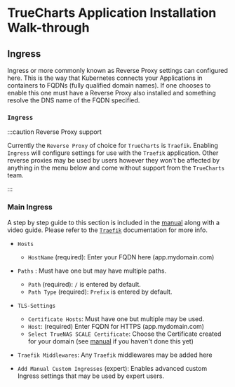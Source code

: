 # TrueCharts Application Installation Walk-through

## Ingress

Ingress or more commonly known as Reverse Proxy settings can configured here. This is the way that Kubernetes connects your Applications in containers to FQDNs (fully qualified domain names). If one chooses to enable this one must have a Reverse Proxy also installed and something resolve the DNS name of the FQDN specified.

### `Ingress`

:::caution Reverse Proxy support

Currently the `Reverse Proxy` of choice for `TrueCharts` is `Traefik`. Enabling `Ingress` will configure settings for use with the `Traefik` application. Other reverse proxies may be used by users however they won't be affected by anything in the menu below and come without support from the `TrueCharts` team.

:::

### Main Ingress

A step by step guide to this section is included in the [manual](https://truecharts.org/docs/manual/SCALE%20Apps/add-ingress) along with a video guide. Please refer to the [`Traefik`](https://truecharts.org/docs/charts/stable/traefik/) documentation for more info.

- `Hosts`
  - `HostName` (required): Enter your FQDN here (app.mydomain.com)
- `Paths` : Must have one but may have multiple paths.
  - `Path` (required): `/` is entered by default.
  - `Path Type` (required): `Prefix` is entered by default.

- `TLS-Settings`
  - `Certificate Hosts`: Must have one but multiple may be used.
  - `Host`: (required) Enter FQDN for HTTPS (app.mydomain.com)
  - `Select TrueNAS SCALE Certificate`: Choose the Certificate created for your domain (see [manual](https://truecharts.org/docs/manual/SCALE%20Apps/adding-letsencrypt) if you haven't done this yet)

- `Traefik Middlewares`: Any `Traefik` middlewares may be added here

- `Add Manual Custom Ingresses` (expert): Enables advanced custom Ingress settings that may be used by expert users.
